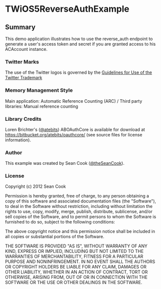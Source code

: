 #	TWiOS5ReverseAuthExample #
##	Summary ##
This demo application illustrates how to use the reverse_auth endpoint to generate a user's access token and secret if you are granted access to his ACAccount instance.
### Twitter Marks ###
The use of the Twitter logos is governed by the [Guidelines for Use of the Twitter Trademark](https://support.twitter.com/articles/77641-guidelines-for-use-of-the-twitter-trademark)
### Memory Management Style ###
Main application:  Automatic Reference Counting (ARC) / Third party libraries: Manual reference counting
### Library Credits ###
Loren Brichter's ([@atebits](http://twitter.com/atebits)) ABOAuthCore is available for download at https://bitbucket.org/atebits/oauthcore/ (see source files for license information).
###  Author ###
This example was created by Sean Cook ([@theSeanCook](http://twitter.com/theSeanCook)).
###  License ###
Copyright (c) 2012 Sean Cook

Permission is hereby granted, free of charge, to any person obtaining a copy of this software and associated documentation files (the "Software"), to deal in the Software without restriction, including without limitation the rights to use, copy, modify, merge, publish, distribute, sublicense, and/or sell copies of the Software, and to permit persons to whom the Software is furnished to do so, subject to the following conditions:

The above copyright notice and this permission notice shall be included in all copies or substantial portions of the Software.

THE SOFTWARE IS PROVIDED "AS IS", WITHOUT WARRANTY OF ANY KIND, EXPRESS OR IMPLIED, INCLUDING BUT NOT LIMITED TO THE WARRANTIES OF MERCHANTABILITY, FITNESS FOR A PARTICULAR PURPOSE AND NONINFRINGEMENT. IN NO EVENT SHALL THE AUTHORS OR COPYRIGHT HOLDERS BE LIABLE FOR ANY CLAIM, DAMAGES OR OTHER LIABILITY, WHETHER IN AN ACTION OF CONTRACT, TORT OR OTHERWISE, ARISING FROM, OUT OF OR IN CONNECTION WITH THE SOFTWARE OR THE USE OR OTHER DEALINGS IN THE SOFTWARE.